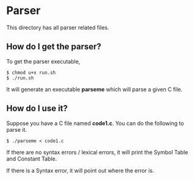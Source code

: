 # Parser

This directory has all parser related files. 

## How do I get the parser?

To get the parser executable, 

    $ chmod u+x run.sh
    $ ./run.sh

It will generate an executable **parseme** which will parse a given C file. 

## How do I use it?

Suppose you have a C file named **code1.c**. You can do the following to parse it. 

    $ ./parseme < code1.c 

If there are no syntax errors / lexical errors, it will print the Symbol Table and Constant Table.

If there is a Syntax error, it will point out where the error is. 